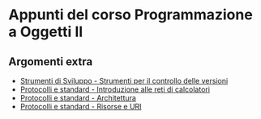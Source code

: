 # Appunti del corso Programmazione a Oggetti II

## Argomenti extra

- [Strumenti di Sviluppo - Strumenti per il controllo delle versioni](strumenti-di-sviluppo/version-control.md)
- [Protocolli e standard - Introduzione alle reti di calcolatori](protocolliestandard/introduzione.md)
- [Protocolli e standard - Architettura](protocolliestandard/architettura.md)
- [Protocolli e standard - Risorse e URI](protocolliestandard/risorse-e-uri.md)
